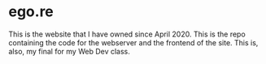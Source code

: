 # ego.re
This is the website that I have owned since April 2020.
This is the repo containing the code for the webserver and the frontend of the site. This is, also, my final for my Web Dev class.

